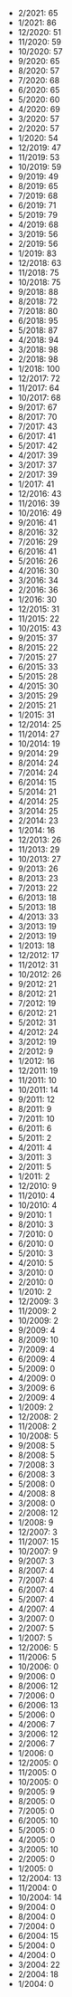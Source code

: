 *  2/2021: 65
*  1/2021: 86
*  12/2020: 51
*  11/2020: 59
*  10/2020: 57
*  9/2020: 65
*  8/2020: 57
*  7/2020: 68
*  6/2020: 65
*  5/2020: 60
*  4/2020: 69
*  3/2020: 57
*  2/2020: 57
*  1/2020: 54
*  12/2019: 47
*  11/2019: 53
*  10/2019: 59
*  9/2019: 49
*  8/2019: 65
*  7/2019: 68
*  6/2019: 71
*  5/2019: 79
*  4/2019: 68
*  3/2019: 56
*  2/2019: 56
*  1/2019: 83
*  12/2018: 63
*  11/2018: 75
*  10/2018: 75
*  9/2018: 88
*  8/2018: 72
*  7/2018: 80
*  6/2018: 95
*  5/2018: 87
*  4/2018: 94
*  3/2018: 98
*  2/2018: 98
*  1/2018: 100
*  12/2017: 72
*  11/2017: 64
*  10/2017: 68
*  9/2017: 67
*  8/2017: 70
*  7/2017: 43
*  6/2017: 41
*  5/2017: 42
*  4/2017: 39
*  3/2017: 37
*  2/2017: 39
*  1/2017: 41
*  12/2016: 43
*  11/2016: 39
*  10/2016: 49
*  9/2016: 41
*  8/2016: 32
*  7/2016: 29
*  6/2016: 41
*  5/2016: 26
*  4/2016: 30
*  3/2016: 34
*  2/2016: 36
*  1/2016: 30
*  12/2015: 31
*  11/2015: 22
*  10/2015: 43
*  9/2015: 37
*  8/2015: 22
*  7/2015: 27
*  6/2015: 33
*  5/2015: 28
*  4/2015: 30
*  3/2015: 29
*  2/2015: 21
*  1/2015: 31
*  12/2014: 25
*  11/2014: 27
*  10/2014: 19
*  9/2014: 29
*  8/2014: 24
*  7/2014: 24
*  6/2014: 15
*  5/2014: 21
*  4/2014: 25
*  3/2014: 25
*  2/2014: 23
*  1/2014: 16
*  12/2013: 26
*  11/2013: 29
*  10/2013: 27
*  9/2013: 26
*  8/2013: 23
*  7/2013: 22
*  6/2013: 18
*  5/2013: 18
*  4/2013: 33
*  3/2013: 19
*  2/2013: 19
*  1/2013: 18
*  12/2012: 17
*  11/2012: 31
*  10/2012: 26
*  9/2012: 21
*  8/2012: 21
*  7/2012: 19
*  6/2012: 21
*  5/2012: 31
*  4/2012: 24
*  3/2012: 19
*  2/2012: 9
*  1/2012: 16
*  12/2011: 19
*  11/2011: 10
*  10/2011: 14
*  9/2011: 12
*  8/2011: 9
*  7/2011: 10
*  6/2011: 6
*  5/2011: 2
*  4/2011: 4
*  3/2011: 3
*  2/2011: 5
*  1/2011: 2
*  12/2010: 9
*  11/2010: 4
*  10/2010: 4
*  9/2010: 1
*  8/2010: 3
*  7/2010: 0
*  6/2010: 0
*  5/2010: 3
*  4/2010: 5
*  3/2010: 0
*  2/2010: 0
*  1/2010: 2
*  12/2009: 3
*  11/2009: 2
*  10/2009: 2
*  9/2009: 4
*  8/2009: 10
*  7/2009: 4
*  6/2009: 4
*  5/2009: 0
*  4/2009: 0
*  3/2009: 6
*  2/2009: 4
*  1/2009: 2
*  12/2008: 2
*  11/2008: 2
*  10/2008: 5
*  9/2008: 5
*  8/2008: 5
*  7/2008: 3
*  6/2008: 3
*  5/2008: 0
*  4/2008: 8
*  3/2008: 0
*  2/2008: 12
*  1/2008: 9
*  12/2007: 3
*  11/2007: 15
*  10/2007: 9
*  9/2007: 3
*  8/2007: 4
*  7/2007: 4
*  6/2007: 4
*  5/2007: 4
*  4/2007: 4
*  3/2007: 0
*  2/2007: 5
*  1/2007: 5
*  12/2006: 5
*  11/2006: 5
*  10/2006: 0
*  9/2006: 0
*  8/2006: 12
*  7/2006: 0
*  6/2006: 13
*  5/2006: 0
*  4/2006: 7
*  3/2006: 12
*  2/2006: 7
*  1/2006: 0
*  12/2005: 0
*  11/2005: 0
*  10/2005: 0
*  9/2005: 9
*  8/2005: 0
*  7/2005: 0
*  6/2005: 10
*  5/2005: 0
*  4/2005: 0
*  3/2005: 10
*  2/2005: 0
*  1/2005: 0
*  12/2004: 13
*  11/2004: 0
*  10/2004: 14
*  9/2004: 0
*  8/2004: 0
*  7/2004: 0
*  6/2004: 15
*  5/2004: 0
*  4/2004: 0
*  3/2004: 22
*  2/2004: 18
*  1/2004: 0